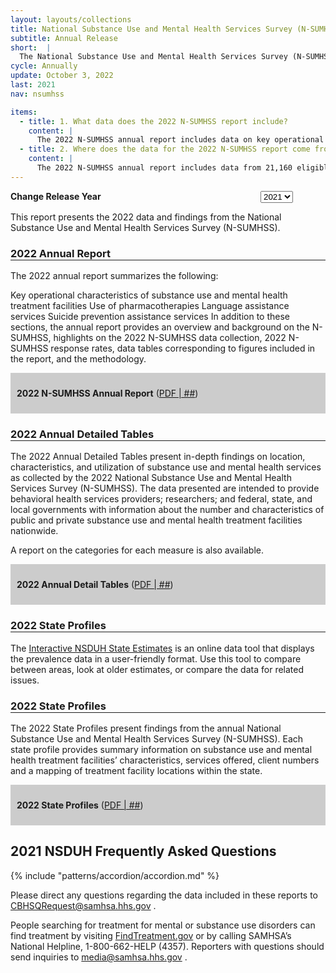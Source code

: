 ```yaml
---
layout: layouts/collections
title: National Substance Use and Mental Health Services Survey (N-SUMHSS)
subtitle: Annual Release
short:  |
  The National Substance Use and Mental Health Services Survey (N-SUMHSS) is a survey of all substance use and mental health treatment facilities in the United States, its territories, and the District of Columbia, sponsored by the Substance Abuse and Mental Health Services Administration (SAMHSA).
cycle: Annually
update: October 3, 2022
last: 2021
nav: nsumhss

items:
  - title: 1. What data does the 2022 N-SUMHSS report include?
    content: |
      The 2022 N-SUMHSS annual report includes data on key operational characteristics and services provided by substance use and mental health treatment facilities in the United States
  - title: 2. Where does the data for the 2022 N-SUMHSS report come from?
    content: |
      The 2022 N-SUMHSS annual report includes data from 21,160 eligible substance use and mental health facilities across 50 states, its territories, and D.C. These data include information from the following U.S. territories: American Samoa, the Commonwealth of the Northern Mariana Islands, the Guam, Palau, Puerto Rico, and the U.S. Virgin Islands. In 2022, the Federated States of Micronesia did not have any eligible facilities.
---
```

<style>
  .usa-form {
    display: flex;
  }
  .usa-label {
    width: 400px;
    font-weight: 700;
  }
  .jump-menu li{
    display: inline;
  }
  .jump-menu li:not(:last-child):not(:first-child):after {
    content:' |';
  }
  
  @media screen and (min-width: 1200px){
    .flex {
      display: flex;
    }
    .article {
      width: 70%;
      padding-right: 20px;
    }
  }
  .files {
    background-color: #cccccc;
    padding: 10px;
  }
   i {
    font-size: 14px;
    vertical-align:super; 
  }
  h3 {
    border-bottom: 1px solid #1e1e1e;
  }
</style>
<form class="usa-form">
  <label class="usa-label" for="options">Change Release Year</label>
  <select class="usa-select" name="options" id="options">
    <option value>2021</option>
    <option value="value1">2020</option>
    <option value="value2">2019</option>
    <option value="value3">2018</option>
  </select>
</form>

This report presents the 2022 data and findings from the National Substance Use and Mental Health Services Survey (N-SUMHSS).

### 2022 Annual Report
The 2022 annual report summarizes the following:

Key operational characteristics of substance use and mental health treatment facilities
Use of pharmacotherapies
Language assistance services
Suicide prevention assistance services
In addition to these sections, the annual report provides an overview and background on the N-SUMHSS, highlights on the 2022 N-SUMHSS data collection, 2022 N-SUMHSS response rates, data tables corresponding to figures included in the report, and the methodology.

<div class="files">

**2022 N-SUMHSS Annual Report** ([PDF | ##](/)) 
</div>

### 2022 Annual Detailed Tables

The 2022 Annual Detailed Tables present in-depth findings on location, characteristics, and utilization of substance use and mental health services as collected by the 2022 National Substance Use and Mental Health Services Survey (N-SUMHSS). The data presented are intended to provide behavioral health services providers; researchers; and federal, state, and local governments with information about the number and characteristics of public and private substance use and mental health treatment facilities nationwide.

A report on the categories for each measure is also available.

<div class="files">

**2022 Annual Detail Tables** ([PDF | ##](/)) 
 
</div>

### 2022 State Profiles
The [Interactive NSDUH State Estimates](/) is an online data tool that displays the prevalence data in a user-friendly format. Use this tool to compare between areas, look at older estimates, or compare the data for related issues.

### 2022 State Profiles
The 2022 State Profiles present findings from the annual National Substance Use and Mental Health Services Survey (N-SUMHSS). Each state profile provides summary information on substance use and mental health treatment facilities’ characteristics, services offered, client numbers and a mapping of treatment facility locations within the state.

<div class="files">

**2022 State Profiles** ([PDF | ##](/))
</div>

## 2021 NSDUH Frequently Asked Questions
{% include "patterns/accordion/accordion.md" %}

Please direct any questions regarding the data included in these reports to [CBHSQRequest@samhsa.hhs.gov](/) <i class="fa-light fa-envelope"></i>.

People searching for treatment for mental or substance use disorders can find treatment by visiting [FindTreatment.gov](/) <i class="fa-regular fa-arrow-up-right-from-square"></i> or by calling SAMHSA’s National Helpline, 1-800-662-HELP (4357). Reporters with questions should send inquiries to [media@samhsa.hhs.gov](/) <i class="fa-light fa-envelope"></i>.